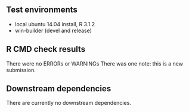 ## Test environments
* local ubuntu 14.04 install, R 3.1.2
* win-builder (devel and release)

## R CMD check results
There were no ERRORs or WARNINGs
There was one note: this is a new submission.

## Downstream dependencies
There are currently no downstream dependencies.
